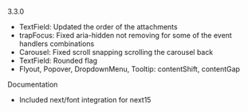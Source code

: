 3.3.0

- TextField: Updated the order of the attachments
- trapFocus: Fixed aria-hidden not removing for some of the event handlers combinations
- Carousel: Fixed scroll snapping scrolling the carousel back
- TextField: Rounded flag
- Flyout, Popover, DropdownMenu, Tooltip: contentShift, contentGap

Documentation

- Included next/font integration for next15
